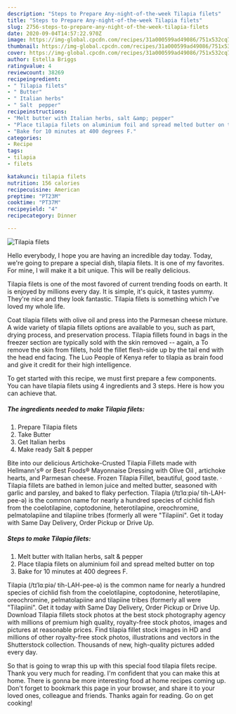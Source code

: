 ```yaml
---
description: "Steps to Prepare Any-night-of-the-week Tilapia filets"
title: "Steps to Prepare Any-night-of-the-week Tilapia filets"
slug: 2756-steps-to-prepare-any-night-of-the-week-tilapia-filets
date: 2020-09-04T14:57:22.970Z
image: https://img-global.cpcdn.com/recipes/31a000599ad49086/751x532cq70/tilapia-filets-recipe-main-photo.jpg
thumbnail: https://img-global.cpcdn.com/recipes/31a000599ad49086/751x532cq70/tilapia-filets-recipe-main-photo.jpg
cover: https://img-global.cpcdn.com/recipes/31a000599ad49086/751x532cq70/tilapia-filets-recipe-main-photo.jpg
author: Estella Briggs
ratingvalue: 4
reviewcount: 38269
recipeingredient:
- " Tilapia filets"
- " Butter"
- " Italian herbs"
- " Salt  pepper"
recipeinstructions:
- "Melt butter with Italian herbs, salt &amp; pepper"
- "Place tilapia filets on aluminium foil and spread melted butter on top"
- "Bake for 10 minutes at 400 degrees F."
categories:
- Recipe
tags:
- tilapia
- filets

katakunci: tilapia filets 
nutrition: 156 calories
recipecuisine: American
preptime: "PT23M"
cooktime: "PT37M"
recipeyield: "4"
recipecategory: Dinner

---
```



![Tilapia filets](https://img-global.cpcdn.com/recipes/31a000599ad49086/751x532cq70/tilapia-filets-recipe-main-photo.jpg)

Hello everybody, I hope you are having an incredible day today. Today, we're going to prepare a special dish, tilapia filets. It is one of my favorites. For mine, I will make it a bit unique. This will be really delicious.

Tilapia filets is one of the most favored of current trending foods on earth. It is enjoyed by millions every day. It is simple, it's quick, it tastes yummy. They're nice and they look fantastic. Tilapia filets is something which I've loved my whole life.

Coat tilapia fillets with olive oil and press into the Parmesan cheese mixture. A wide variety of tilapia fillets options are available to you, such as part, drying process, and preservation process. Tilapia fillets found in bags in the freezer section are typically sold with the skin removed -- again, a To remove the skin from fillets, hold the fillet flesh-side up by the tail end with the head end facing. The Luo People of Kenya refer to tilapia as brain food and give it credit for their high intelligence.


To get started with this recipe, we must first prepare a few components. You can have tilapia filets using 4 ingredients and 3 steps. Here is how you can achieve that.

<!--inarticleads1-->

##### The ingredients needed to make Tilapia filets:

1. Prepare  Tilapia filets
1. Take  Butter
1. Get  Italian herbs
1. Make ready  Salt &amp; pepper


Bite into our delicious Artichoke-Crusted Tilapia Fillets made with Hellmann&#39;s® or Best Foods® Mayonnaise Dressing with Olive Oil , artichoke hearts, and Parmesan cheese. Frozen Tilapia Fillet, beautiful, good taste. · Tilapia fillets are bathed in lemon juice and melted butter, seasoned with garlic and parsley, and baked to flaky perfection. Tilapia (/tɪˈlɑːpiə/ tih-LAH-pee-ə) is the common name for nearly a hundred species of cichlid fish from the coelotilapine, coptodonine, heterotilapine, oreochromine, pelmatolapiine and tilapiine tribes (formerly all were &#34;Tilapiini&#34;. Get it today with Same Day Delivery, Order Pickup or Drive Up. 

<!--inarticleads2-->

##### Steps to make Tilapia filets:

1. Melt butter with Italian herbs, salt &amp; pepper
1. Place tilapia filets on aluminium foil and spread melted butter on top
1. Bake for 10 minutes at 400 degrees F.


Tilapia (/tɪˈlɑːpiə/ tih-LAH-pee-ə) is the common name for nearly a hundred species of cichlid fish from the coelotilapine, coptodonine, heterotilapine, oreochromine, pelmatolapiine and tilapiine tribes (formerly all were &#34;Tilapiini&#34;. Get it today with Same Day Delivery, Order Pickup or Drive Up. Download Tilapia fillets stock photos at the best stock photography agency with millions of premium high quality, royalty-free stock photos, images and pictures at reasonable prices. Find tilapia fillet stock images in HD and millions of other royalty-free stock photos, illustrations and vectors in the Shutterstock collection. Thousands of new, high-quality pictures added every day. 

So that is going to wrap this up with this special food tilapia filets recipe. Thank you very much for reading. I'm confident that you can make this at home. There is gonna be more interesting food at home recipes coming up. Don't forget to bookmark this page in your browser, and share it to your loved ones, colleague and friends. Thanks again for reading. Go on get cooking!
